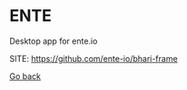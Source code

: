 # ENTE
 
 Desktop app for ente.io 
 
 SITE: https://github.com/ente-io/bhari-frame

 [Go back](https://portable-linux-apps.github.io/apps.html)
